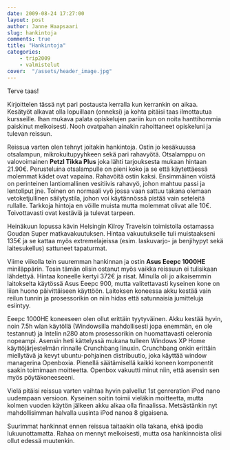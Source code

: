 ```yaml
---
date: 2009-08-24 17:27:00
layout: post
author: Janne Haapsaari
slug: hankintoja
comments: true
title: "Hankintoja"
categories:
    - trip2009
    - valmistelut
cover:  "/assets/header_image.jpg"
---
```


Terve taas!

Kirjoittelen tässä nyt pari postausta kerralla kun kerrankin on aikaa.
Kesätyöt alkavat olla lopuillaan (onneksi) ja kohta pitäisi taas ilmottautua
kursseille. Ihan mukava palata opiskelujen pariin kun on noita hanttihommia
paiskinut melkoisesti. Nooh ovatpahan ainakin rahoittaneet opiskeluni ja
tulevan reissun.

Reissua varten olen tehnyt joitakin hankintoja. Ostin jo kesäkuussa
otsalampun, mikrokuitupyyhkeen sekä pari rahavyötä. Otsalamppu on
valovoimainen **Petzl Tikka Plus** joka lähti tarjouksesta mukaan hintaan
21.90€. Perusteluina otsalampulle on pieni koko ja se että käytettäessä
molemmat kädet ovat vapaina. Rahavöitä ostin kaksi. Ensimmäinen vöistä on
perinteinen lantiomallinen vesitiivis rahavyö, johon mahtuu passi ja
lentoliput jne. Toinen on normaali vyö jossa vaan sattuu takana olemaan
vetoketjullinen säilytystila, johon voi käytännössä pistää vain seteleitä
rullalle. Tarkkoja hintoja en vöille muista mutta molemmat olivat alle 10€.
Toivottavasti ovat kestäviä ja tulevat tarpeen.

Heinäkuun lopussa kävin Helsingin Kilroy Travelsin toimistolla ostamassa
Goudan Super matkavakuutuksen. Hintaa vakuutukselle tuli muistaakseni 135€ ja
se kattaa myös extremelajeissa (esim. laskuvarjo- ja benjihypyt sekä
laitesukellus) sattuneet tapaturmat.

Viime viikolla tein suuremman hankinnan ja ostin **Asus Eeepc 1000HE**
miniläppärin. Tosin tämän olisin ostanut myös vaikka reissuun ei tulisikaan
lähdettyä. Hintaa koneelle kertyi 372€ ja risat. Minulla oli jo aikaisemmin
laitokselta käytössä Asus Eeepc 900, mutta valitettavasti kyseinen kone on
liian huono päivittäiseen käyttöön. Laitoksen koneessa akku kestää vain reilun
tunnin ja prosessorikin on niin hidas että satunnaisia jumitteluja esiintyy.

Eeepc 1000HE koneeseen olen ollut erittäin tyytyväinen. Akku kestää hyvin,
noin 7.5h wlan käytöllä (Windowsilla mahdollisesti jopa enemmän, en ole
testannut) ja Intelin n280 atom prosessorikin on huomattavasti celeronia
nopeampi. Asensin heti kättelyssä mukana tulleen Windows XP Home
käyttöjärjestelmän rinnalle Crunchbang linuxin. Crunchbang onkin erittäin
miellytävä ja kevyt ubuntu-pohjainen distribuutio, joka käyttää window
managerina Openboxia. Pienellä säätämisellä kaikki koneen komponentit saakin
toimimaan moitteetta. Openbox vakuutti minut niin, että asensin sen myös
pöytäkoneeseeni.

Vielä pitäisi reissua varten vaihtaa hyvin palvellut 1st genreration iPod nano
uudempaan versioon. Kyseinen soitin toimii vieläkin moitteetta, mutta kolmen
vuoden käytön jälkeen akku alkaa olla finaalissa. Metsästänkin nyt
mahdollisimman halvalla uusinta iPod nanoa 8 gigaisena.

Suurimmat hankinnat ennen reissua taitaakin olla takana, ehkä ipodia
lukuunottamatta. Rahaa on mennyt melkoisesti, mutta osa hankinnoista olisi
ollut edessä muutenkin.
